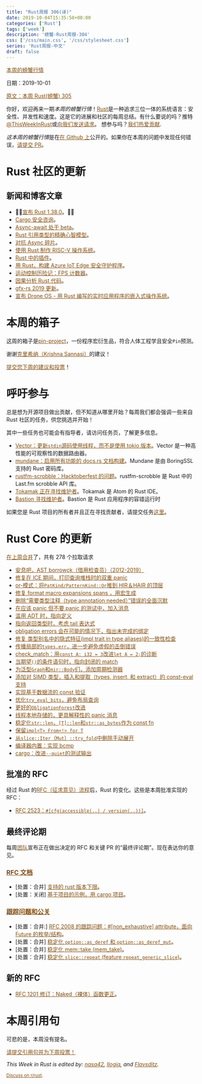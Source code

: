 ```yaml
---
title: "Rust周报 306(译)"
date: 2019-10-04T15:35:58+08:00
categories: ['Rust']
tags: ['week']
description: '螃蟹-Rust周报-304'
css: ['/css/main.css', '/css/stylesheet.css']
series: 'Rust周报-中文'
draft: false
---
```


<style>
a { color: #804d0f;}
</style>

[本周的螃蟹行情](https://this-week-in-rust.org/)

日期：2019-10-01

[原文：本周 Rust(螃蟹) 305](https://this-week-in-rust.org/blog/2019/10/01/this-week-in-rust-306/)

你好，欢迎再来一期*本周的螃蟹行情*！[Rust](http://rust-lang.org)是一种追求三位一体的系统语言：安全性、并发性和速度。这是它的进展和社区的每周总结。有什么要说的吗？推特[@ThisWeekInRust](https://twitter.com/ThisWeekInRust)或[向我们发送请求](https://github.com/cmr/this-week-in-rust)。 想参与吗？[我们热爱贡献](https://github.com/rust-lang/rust/blob/master/CONTRIBUTING.md).

*这本周的螃蟹行情*是在[在 Github 上](https://github.com/cmr/this-week-in-rust)公开的。如果你在本周的问题中发现任何错误，[请提交 PR](https://github.com/cmr/this-week-in-rust/pulls)。

# Rust 社区的更新

## 新闻和博客文章

- 🎈🎉[宣布 Rust 1.38.0](https://blog.rust-lang.org/2019/09/26/Rust-1.38.0.html)。🎉🎈
- [Cargo 安全咨询](https://blog.rust-lang.org/2019/09/30/Security-advisory-for-cargo.html)。
- [Async-await 处于 beta](https://blog.rust-lang.org/2019/09/30/Async-await-hits-beta.html)。
- [Rust 引用类型的精确心智模型](https://docs.rs/dtolnay/0.0.6/dtolnay/macro._02__reference_types.html)。
- [对抗 Async 碎片](https://vorner.github.io/2019/09/29/figthting-the-async-fragmentation.html)。
- [使用 Rust 制作 RISC-V 操作系统](http://web.eecs.utk.edu/~smarz1/osblog/)。
- [Rust 中的插件](http://adventures.michaelfbryan.com/posts/plugins-in-rust/)。
- [用 Rust，构建 Azure IoT Edge 安全守护程序](https://msrc-blog.microsoft.com/2019/09/30/building-the-azure-iot-edge-security-daemon-in-rust/)。
- [运动控制历险记：FPS 计数器](http://adventures.michaelfbryan.com/posts/fps-counter/)。
- [因果分析 Rust 代码](https://llogiq.github.io/2019/09/25/coz.html)。
- [gfx-rs 2019 更新](https://gfx-rs.github.io/2019/10/01/update.html)。
- [宣布 Drone OS - 用 Rust 编写的实时应用程序的嵌入式操作系统](https://www.reddit.com/r/rust/comments/d999qo/announcing_drone_os_010/)。

# 本周的箱子

这周的箱子是[pin-project](https://crates.io/crates/pin-project)，一份程序宏衍生品，符合人体工程学且安全`Pin`预测。

谢谢[克里希纳（Krishna Sannasi）](https://users.rust-lang.org/t/crate-of-the-week/2704/636)的建议！

[提交您下周的建议和投票][submit_crate]！

[submit_crate]: https://users.rust-lang.org/t/crate-of-the-week/2704

# 呼吁参与

总是想为开源项目做出贡献，但不知道从哪里开始？每周我们都会强调一些来自 Rust 社区的任务，供您挑选并开始！

其中一些任务也可能会有指导者，请访问任务页，了解更多信息。

- [Vector：更新`stdin`源码使用线程，而不是使用 tokio 版本](https://github.com/timberio/vector/issues/932)。Vector 是一种高性能的可观察性的数据路由器。
- [mundane：启用所有功能的 docs.rs 文档构建](https://github.com/google/mundane/issues/21)。Mundane 是由 BoringSSL 支持的 Rust 密码库。
- [rustfm-scrobble：Hacktoberfest 的问题](https://github.com/bobbo/rustfm-scrobble/issues?q=is%3Aissue+is%3Aopen+label%3AHacktoberfest)。rustfm-scrobble 是 Rust 中的 Last.fm scrobble API 库。
- [Tokamak 正在寻找维护者](https://github.com/vertexclique/tokamak/issues/91)。Tokamak 是 Atom 的 Rust IDE。
- [Bastion 寻找维护者](https://github.com/bastion-rs/bastion/issues/32)。Bastion 是 Rust 应用程序的容错运行时

如果您是 Rust 项目的所有者并且正在寻找贡献者，请提交任务[这里][guidelines]。

[guidelines]: https://users.rust-lang.org/t/twir-call-for-participation/4821

# Rust Core 的更新

[在上周合并][merged]了，共有 278 个拉取请求

[merged]: https://github.com/search?q=is%3Apr+org%3Arust-lang+is%3Amerged+merged%3A2019-09-23..2019-09-30

- [安息吧，AST borrowck（借用检查员）（2012-2019）](https://github.com/rust-lang/rust/pull/64790)
- [修复在 ICE 期间，打印查询堆栈时的双重 panic](https://github.com/rust-lang/rust/pull/64799)
- [or-模式：将`PatKind/PatternKind::Or`推到 HIR＆HAIR 的顶层](https://github.com/rust-lang/rust/pull/64508)
- [修复 format macro expansions spans ，用宏生成](https://github.com/rust-lang/rust/pull/64793)
- [删除“需要类型注释（type annotation needed）”错误的全面沉默](https://github.com/rust-lang/rust/pull/64746)
- [在应该 panic 但不要 panic 的测试中，加入消息](https://github.com/rust-lang/rust/pull/64745)
- [滥用 ADT 时，指向定义](https://github.com/rust-lang/rust/pull/64691)
- [指向返回类型时，考虑 tail 表达式](https://github.com/rust-lang/rust/pull/64802)
- [obligation errors 会在可能的情况下，指出未完成的绑定](https://github.com/rust-lang/rust/pull/64151)
- [修复 类型别名中的隐式特征(impl trait in type aliases)的一致性检查](https://github.com/rust-lang/rust/pull/63934)
- [传播局部的`types.err`，进一步避免虚假的击倒错误](https://github.com/rust-lang/rust/pull/64674)
- [check_match：用`const A: i32 = 3`改进`let A = 2;`的诊断](https://github.com/rust-lang/rust/pull/64859)
- [当期望`()`的条件语句时，指向封闭的 match](https://github.com/rust-lang/rust/pull/64825)
- [为泛型`Graph`和`mir::Body`们，添加周期检测器](https://github.com/rust-lang/rust/pull/64622)
- [添加对 SIMD 类型，插入和提取（types, insert, 和 extract）的 const-eval 支持](https://github.com/rust-lang/rust/pull/64738)
- [实现基于数据流的 const 验证](https://github.com/rust-lang/rust/pull/64470)
- [优化`try_eval_bits`，避免布局查询](https://github.com/rust-lang/rust/pull/64673)
- [更好的`ObligationForest`改进](https://github.com/rust-lang/rust/pull/64627)
- [线程本地存储的，更具解释性的 panic 消息](https://github.com/rust-lang/rust/pull/64481)
- [稳定化`str::len`，`[T]::len`和`str::as_bytes`作为 const fn](https://github.com/rust-lang/rust/pull/63770)
- [保留`impl<T> From<!> for T`](https://github.com/rust-lang/rust/pull/62661)
- [从`slice::Iter`（`Mut`）`::try_fold`中删除手动展开](https://github.com/rust-lang/rust/pull/64600)
- [编译器内置：实现 bcmp](https://github.com/rust-lang/compiler-builtins/pull/315)
- [cargo：改进`--quiet`的测试输出](https://github.com/rust-lang/cargo/pull/7446)

## 批准的 RFC

经过 Rust 的[RFC（征求意见）流程](https://github.com/rust-lang/rfcs#rust-rfcs)后，Rust 的变化。这些是本周批准实现的 RFC：

- [RFC 2523：`#[cfg(accessible(..) / version(..))]`](https://github.com/rust-lang/rfcs/pull/2523)。

## 最终评论期

每周[团队](https://www.rust-lang.org/team.html)宣布正在做出决定的 RFC 和关键 PR 的“最终评论期”。现在表达你的意见。

### [RFC 文档](https://github.com/rust-lang/rfcs/labels/final-comment-period)

- \[处置：合并] [支持的 rust 版本下限](https://github.com/rust-lang/rfcs/pull/2495)。
- \[处置：关闭] [基于项目的示例，用 cargo 项目](https://github.com/rust-lang/rfcs/pull/2517)。

### [跟踪问题和公关](https://github.com/rust-lang/rust/labels/final-comment-period)

- \[处置：合并:] [RFC 2008 的跟踪问题：#[non_exhaustive] attribute，面向 Future 的枚举/结构](https://github.com/rust-lang/rust/issues/44109)。
- \[处置：合并] [稳定化 `option::as_deref` 和 `option::as_deref_mut`](https://github.com/rust-lang/rust/pull/64708)。
- \[处置：合并] [稳定化 mem::take (mem_take)](https://github.com/rust-lang/rust/pull/64716)。
- \[处置：合并] [稳定化 `slice::repeat` (feature `repeat_generic_slice`)](https://github.com/rust-lang/rust/pull/64877)。

## 新的 RFC

- [RFC 1201 修订：Naked（裸体）函数更正](https://github.com/rust-lang/rfcs/pull/2774)。

# 本周引用句

可悲的是，本周没有提名。

[请提交引用句并为下周投票！](https://users.rust-lang.org/t/twir-quote-of-the-week/328)

_This Week in Rust is edited by: [nasa42](https://github.com/nasa42), [llogiq](https://github.com/llogiq), and [Flavsditz](https://github.com/Flavsditz)._

<small>[Discuss on r/rust](https://www.reddit.com/r/rust/comments/d6920w/this_week_in_rust_304/).</small>
